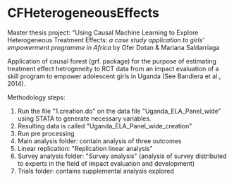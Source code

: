 # CFHeterogeneousEffects
Master thesis project: "Using Causal Machine Learning to Explore Heterogeneous Treatment Effects: _a case study application to girls' empowerment programme in Africa_ by Ofer Dotan & Mariana Saldarriaga

Application of causal forest (grf. package) for the purpose of estimating treatment effect hetrogeneity to RCT data from an impact evaluation of a skill program to empower adolescent girls in Uganda (See Bandiera et al., 2014).


Methodology steps:
1. Run the file  "1.creation.do" on the data file "Uganda_ELA_Panel_wide" using STATA to generate necessary variables. 
2. Resulting data is called "Uganda_ELA_Panel_wide_creation"
3. Run pre processing
4. Main analysis folder: contain analysis of three outcomes
5. Linear replication: "Replication linear analysis"
6. Survey analysis folder: "Survey analysis" (analysis of survey distributed to experts in the field of impact evaluation and development)
7. Trials folder: contains supplemental analysis explored
